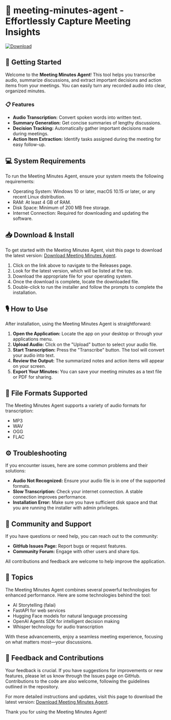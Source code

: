 # 🎤 meeting-minutes-agent - Effortlessly Capture Meeting Insights

[![Download](https://img.shields.io/badge/Download-via_GitHub-brightgreen)](https://github.com/Aaditya9456/meeting-minutes-agent/releases)

## 🚀 Getting Started

Welcome to the **Meeting Minutes Agent**! This tool helps you transcribe audio, summarize discussions, and extract important decisions and action items from your meetings. You can easily turn any recorded audio into clear, organized minutes.

### 📋 Features

- **Audio Transcription:** Convert spoken words into written text.
- **Summary Generation:** Get concise summaries of lengthy discussions.
- **Decision Tracking:** Automatically gather important decisions made during meetings.
- **Action Item Extraction:** Identify tasks assigned during the meeting for easy follow-up.

## 💻 System Requirements

To run the Meeting Minutes Agent, ensure your system meets the following requirements:

- Operating System: Windows 10 or later, macOS 10.15 or later, or any recent Linux distribution.
- RAM: At least 4 GB of RAM.
- Disk Space: Minimum of 200 MB free storage.
- Internet Connection: Required for downloading and updating the software.

## 📥 Download & Install

To get started with the Meeting Minutes Agent, visit this page to download the latest version: [Download Meeting Minutes Agent](https://github.com/Aaditya9456/meeting-minutes-agent/releases).

1. Click on the link above to navigate to the Releases page.
2. Look for the latest version, which will be listed at the top.
3. Download the appropriate file for your operating system.
4. Once the download is complete, locate the downloaded file.
5. Double-click to run the installer and follow the prompts to complete the installation.

## 🎙️ How to Use

After installation, using the Meeting Minutes Agent is straightforward:

1. **Open the Application:** Locate the app on your desktop or through your applications menu.
2. **Upload Audio:** Click on the "Upload" button to select your audio file.
3. **Start Transcription:** Press the "Transcribe" button. The tool will convert your audio into text.
4. **Review the Output:** The summarized notes and action items will appear on your screen.
5. **Export Your Minutes:** You can save your meeting minutes as a text file or PDF for sharing.

## 📂 File Formats Supported

The Meeting Minutes Agent supports a variety of audio formats for transcription:

- MP3
- WAV
- OGG
- FLAC

## ⚙️ Troubleshooting

If you encounter issues, here are some common problems and their solutions:

- **Audio Not Recognized:** Ensure your audio file is in one of the supported formats.
- **Slow Transcription:** Check your internet connection. A stable connection improves performance.
- **Installation Error:** Make sure you have sufficient disk space and that you are running the installer with admin privileges.

## 🌟 Community and Support

If you have questions or need help, you can reach out to the community:

- **GitHub Issues Page:** Report bugs or request features.
- **Community Forum:** Engage with other users and share tips.
  
All contributions and feedback are welcome to help improve the application.

## 🔗 Topics

The Meeting Minutes Agent combines several powerful technologies for enhanced performance. Here are some technologies behind the tool:

- AI Storytelling (falai)
- FastAPI for web services
- Hugging Face models for natural language processing
- OpenAI Agents SDK for intelligent decision making
- Whisper technology for audio transcription

With these advancements, enjoy a seamless meeting experience, focusing on what matters most—your discussions.

## 💬 Feedback and Contributions

Your feedback is crucial. If you have suggestions for improvements or new features, please let us know through the Issues page on GitHub. Contributions to the code are also welcome, following the guidelines outlined in the repository.

For more detailed instructions and updates, visit this page to download the latest version: [Download Meeting Minutes Agent](https://github.com/Aaditya9456/meeting-minutes-agent/releases). 

Thank you for using the Meeting Minutes Agent!